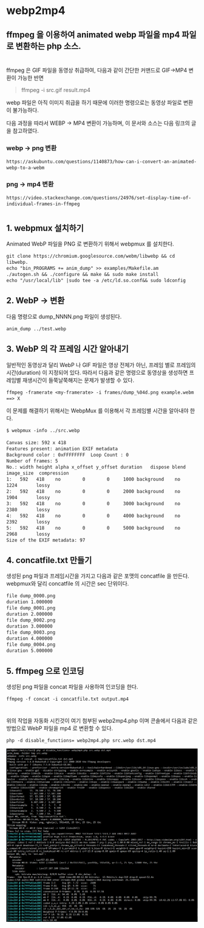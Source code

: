 # webp2mp4

## ffmpeg 을 이용하여 animated webp 파일을 mp4 파일로 변환하는 php 소스.

#

ffmpeg 은 GIF 파일을 동영상 취급하여, 다음과 같이 간단한 커맨드로 GIF->MP4 변환이 가능한 반면

> ffmpeg -i src.gif  result.mp4

webp 파일은 아직 이미지 취급을 하기 때문에 이러한 명령으로는 동영상 파일로 변환이 불가능하다.

다음 과정을 따라서 WEBP -> MP4 변환이 가능하며, 이 문서와 소스는 다음 링크의 글을 참고하였다.

### webp -> png 변환
	https://askubuntu.com/questions/1140873/how-can-i-convert-an-animated-webp-to-a-webm

### png -> mp4 변환
	https://video.stackexchange.com/questions/24976/set-display-time-of-individual-frames-in-ffmpeg


#

## 1. webpmux 설치하기

Animated WebP 파일을 PNG 로 변환하기 위해서 webpmux 를 설치한다.

	git clone https://chromium.googlesource.com/webm/libwebp && cd libwebp.
	echo "bin_PROGRAMS += anim_dump" >> examples/Makefile.am
	./autogen.sh && ./configure && make && sudo make install
	echo "/usr/local/lib" |sudo tee -a /etc/ld.so.conf&& sudo ldconfig


## 2. WebP -> 변환

다음 명령으로 dump_NNNN.png 파일이 생성된다.

	anim_dump ../test.webp


## 3. WebP 의 각 프레임 시간 알아내기

일반적인 동영상과 달리 WebP 나 GIF 파일은 영상 전체가 아닌, 프레임 별로 프레임의 시간(duration) 이 지정되어 있다. 따라서 다음과 같은 명령으로 동영상을 생성하면 프레임별 재생시간이 들쭉날쭉해지는 문제가 발생할 수 있다.

	ffmpeg -framerate <my-framerate> -i frames/dump_%04d.png example.webm ==> X 

이 문제를 해결하기 위해서는 WebpMux 를 이용해서 각 프레임별 시간을 알아내야 한다.

	$ webpmux -info ../src.webp

	Canvas size: 592 x 418
	Features present: animation EXIF metadata
	Background color : 0xFFFFFFFF  Loop Count : 0
	Number of frames: 5
	No.: width height alpha x_offset y_offset duration   dispose blend image_size  compression
	1:   592   418    no        0        0     1000 background    no       1224       lossy
	2:   592   418    no        0        0     2000 background    no       1904       lossy
	3:   592   418    no        0        0     3000 background    no       2380       lossy
	4:   592   418    no        0        0     4000 background    no       2392       lossy
	5:   592   418    no        0        0     5000 background    no       2968       lossy
	Size of the EXIF metadata: 97


## 4. concatfile.txt 만들기

생성된 png 파일과 프레임시간을 가지고 다음과 같은 포맷의 concatfile 을 만든다.
webpmux와 달리 concatfile 의 시간은 sec 단위이다.

	file dump_0000.png
	duration 1.000000
	file dump_0001.png
	duration 2.000000
	file dump_0002.png
	duration 3.000000
	file dump_0003.png
	duration 4.000000
	file dump_0004.png
	duration 5.000000


## 5. ffmpeg 으로 인코딩

생성된 png 파일을 concat 파일을 사용하여 인코딩을 한다.

	ffmpeg -f concat -i concatfile.txt output.mp4



# 

위의 작업을 자동화 시킨것이 여기 첨부된 webp2mp4.php 이며 콘솔에서 다음과 같은 방법으로 WebP 파일을 mp4 로 변환할 수 있다.

	php -d disable_functions= webp2mp4.php src.webp dst.mp4

![screenshot](screenshot.png)

